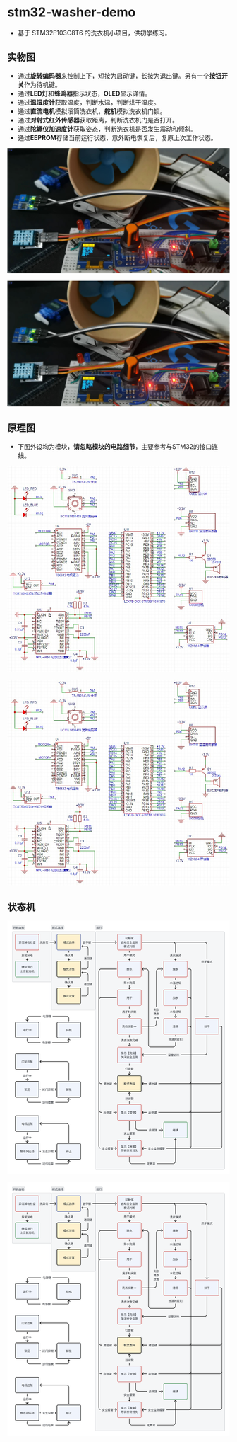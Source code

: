 # stm32-washer-demo
- 基于 STM32F103C8T6 的洗衣机小项目，供初学练习。



## 实物图

- 通过**旋转编码器**来控制上下，短按为启动键，长按为退出键。另有一个**按钮开关**作为待机键。
- 通过**LED灯**和**蜂鸣器**指示状态，**OLED**显示详情。
- 通过**温湿度计**获取温度，判断水温，判断烘干湿度。
- 通过**直流电机**模拟滚筒洗衣机，**舵机**模拟洗衣机门锁。
- 通过**对射式红外传感器**获取距离，判断洗衣机门是否打开。
- 通过**陀螺仪加速度计**获取姿态，判断洗衣机是否发生震动和倾斜。
- 通过**EEPROM**存储当前运行状态，意外断电恢复后，复原上次工作状态。

![](https://github.com/KenneLu/stm32-washer-demo/blob/main/README.assets/Img2.jpg)

![](\README.assets\Img2.jpg)



## 原理图

- 下图外设均为模块，**请忽略模块的电路细节**，主要参考与STM32的接口连线。

![](https://github.com/KenneLu/stm32-washer-demo/blob/main/README.assets/Img1.jpg)

![](\README.assets\Img1.jpg)



## 状态机

![](https://github.com/KenneLu/stm32-washer-demo/blob/main/README.assets/Img3.jpg)

![](\README.assets\Img3.jpg)